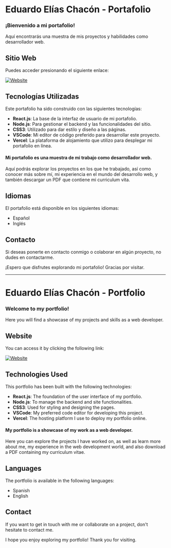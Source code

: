 # Eduardo Elías Chacón - Portafolio

### ¡Bienvenido a mi portafolio!
Aquí encontrarás una muestra de mis proyectos y habilidades como desarrollador web.

## Sitio Web
Puedes acceder presionando el siguiente enlace:

[![Website](https://img.shields.io/badge/Website-%236DB33F.svg?style=for-the-badge&logo=web&logoColor=white)](https://eduardoeliaschacon-portfolio.vercel.app/)


## Tecnologías Utilizadas
Este portafolio ha sido construido con las siguientes tecnologías:

- **React.js**: La base de la interfaz de usuario de mi portafolio.
- **Node.js**: Para gestionar el backend y las funcionalidades del sitio.
- **CSS3**: Utilizado para dar estilo y diseño a las páginas.
- **VSCode**: Mi editor de código preferido para desarrollar este proyecto.
- **Vercel**: La plataforma de alojamiento que utilizo para desplegar mi portafolio en línea.

#### Mi portafolio es una muestra de mi trabajo como desarrollador web. 
Aquí podrás explorar los proyectos en los que he trabajado, así como conocer más sobre mí, mi experiencia en el mundo del desarrollo web, y también descargar un PDF que contiene mi curriculum vita.

## Idiomas

El portafolio está disponible en los siguientes idiomas:
- Español
- Inglés

## Contacto

Si deseas ponerte en contacto conmigo o colaborar en algún proyecto, no dudes en contactarme.

¡Espero que disfrutes explorando mi portafolio! Gracias por visitar.



---
# Eduardo Elías Chacón - Portfolio

### Welcome to my portfolio!
Here you will find a showcase of my projects and skills as a web developer.

## Website
You can access it by clicking the following link:

[![Website](https://img.shields.io/badge/Website-%236DB33F.svg?style=for-the-badge&logo=web&logoColor=white)](https://eduardoeliaschacon-portfolio.vercel.app/)

## Technologies Used
This portfolio has been built with the following technologies:

- **React.js**: The foundation of the user interface of my portfolio.
- **Node.js**: To manage the backend and site functionalities.
- **CSS3**: Used for styling and designing the pages.
- **VSCode**: My preferred code editor for developing this project.
- **Vercel**: The hosting platform I use to deploy my portfolio online.

#### My portfolio is a showcase of my work as a web developer. 
Here you can explore the projects I have worked on, as well as learn more about me, my experience in the web development world, and also download a PDF containing my curriculum vitae.

## Languages

The portfolio is available in the following languages:
- Spanish
- English

## Contact

If you want to get in touch with me or collaborate on a project, don't hesitate to contact me.

I hope you enjoy exploring my portfolio! Thank you for visiting.
